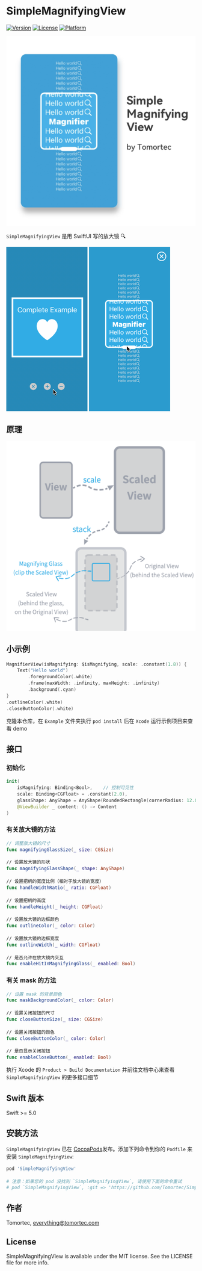 # SimpleMagnifyingView

[![Version](https://img.shields.io/cocoapods/v/SimpleMagnifyingView.svg?style=flat)](https://cocoapods.org/pods/SimpleMagnifyingView)
[![License](https://img.shields.io/cocoapods/l/SimpleMagnifyingView.svg?style=flat)](https://cocoapods.org/pods/SimpleMagnifyingView)
[![Platform](https://img.shields.io/cocoapods/p/SimpleMagnifyingView.svg?style=flat)](https://cocoapods.org/pods/SimpleMagnifyingView)

![Banner](./screenshot.png)

`SimpleMagnifyingView` 是用 SwiftUI 写的放大镜 🔍

![Demo](./demo.gif)
![Demo1](./demo-1.gif)

## 原理

![HowItWorks](./how-it-works.png)

## 小示例

``` Swift
MagnifierView(isMagnifying: $isMagnifying, scale: .constant(1.8)) {
    Text("Hello world")
        .foregroundColor(.white)
        .frame(maxWidth: .infinity, maxHeight: .infinity)
        .background(.cyan)
}
.outlineColor(.white)
.closeButtonColor(.white)
```

克隆本仓库，在 `Example` 文件夹执行 `pod install` 后在 `Xcode` 运行示例项目来查看 demo

## 接口

### 初始化
``` swift
init(
    isMagnifying: Binding<Bool>,    // 控制可见性
    scale: Binding<CGFloat> = .constant(2.0),
    glassShape: AnyShape = AnyShape(RoundedRectangle(cornerRadius: 12.0)),
    @ViewBuilder _ content: () -> Content
)
```

### 有关放大镜的方法
``` swift
// 调整放大镜的尺寸
func magnifyingGlassSize(_ size: CGSize)

// 设置放大镜的形状
func magnifyingGlassShape(_ shape: AnyShape)

// 设置把柄的宽度比例（相对于放大镜的宽度）
func handleWidthRatio(_ ratio: CGFloat)

// 设置把柄的高度
func handleHeight(_ height: CGFloat)

// 设置放大镜的边框颜色
func outlineColor(_ color: Color)

// 设置放大镜的边框宽度
func outlineWidth(_ width: CGFloat)

// 是否允许在放大镜内交互
func enableHitInMagnifyingGlass(_ enabled: Bool)
```

### 有关 mask 的方法
``` swift
// 设置 mask 的背景颜色
func maskBackgroundColor(_ color: Color)

// 设置关闭按钮的尺寸
func closeButtonSize(_ size: CGSize)

// 设置关闭按钮的颜色
func closeButtonColor(_ color: Color)

// 是否显示关闭按钮
func enableCloseButton(_ enabled: Bool)
```

执行 Xcode 的 `Product > Build Documentation` 并前往文档中心来查看 `SimpleMagnifyingView` 的更多接口细节

## Swift 版本

Swift >= 5.0

## 安装方法

`SimpleMagnifyingView` 已在 [CocoaPods](https://cocoapods.org)发布。添加下列命令到你的 `Podfile` 来安装 `SimpleMagnifyingView`:

```ruby
pod 'SimpleMagnifyingView'

# 注意：如果您的 pod 没找到 `SimpleMagnifyingView`, 请使用下面的命令重试
# pod `SimpleMagnifyingView`, :git => 'https://github.com/Tomortec/SimpleMagnifyingView.git'
```

## 作者

Tomortec, everything@tomortec.com

## License

SimpleMagnifyingView is available under the MIT license. See the LICENSE file for more info.
